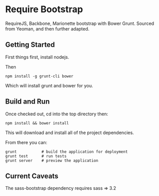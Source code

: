 # Require Bootstrap

RequireJS, Backbone, Marionette bootstrap with Bower Grunt. Sourced from Yeoman, and then further adapted.

## Getting Started

First things first, install nodejs.

Then 

    npm install -g grunt-cli bower

Which will install grunt and bower for you.

## Build and Run

Once checked out, cd into the top directory then:

    npm install && bower install

This will download and install all of the project dependencies.

From there you can:

    grunt           # build the application for deployment
    grunt test      # run tests
    grunt server    # preview the application

## Current Caveats

The sass-bootstrap dependency requires sass => 3.2
